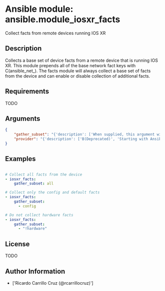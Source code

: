 # Ansible module: ansible.module_iosxr_facts


Collect facts from remote devices running IOS XR

## Description

Collects a base set of device facts from a remote device that is running IOS XR.  This module prepends all of the base network fact keys with C(ansible_net_<fact>).  The facts module will always collect a base set of facts from the device and can enable or disable collection of additional facts.

## Requirements

TODO

## Arguments

``` json
{
    "gather_subset": "{'description': ['When supplied, this argument will restrict the facts collected to a given subset.  Possible values for this argument include all, hardware, config, and interfaces.  Can specify a list of values to include a larger subset.  Values can also be used with an initial C(M(!)) to specify that a specific subset should not be collected.'], 'required': False, 'default': '!config'}",
    "provider": "{'description': ['B(Deprecated)', 'Starting with Ansible 2.5 we recommend using C(connection: network_cli).', 'For more information please see the L(Network Guide, ../network/getting_started/network_differences.html#multiple-communication-protocols).', 'HORIZONTALLINE', 'A dict object containing connection details.'], 'suboptions': {'host': {'description': ['Specifies the DNS host name or address for connecting to the remote device over the specified transport.  The value of host is used as the destination address for the transport.'], 'required': True}, 'port': {'description': ['Specifies the port to use when building the connection to the remote device.'], 'default': 22}, 'username': {'description': ['Configures the username to use to authenticate the connection to the remote device.  This value is used to authenticate the SSH session. If the value is not specified in the task, the value of environment variable C(ANSIBLE_NET_USERNAME) will be used instead.']}, 'password': {'description': ['Specifies the password to use to authenticate the connection to the remote device.   This value is used to authenticate the SSH session. If the value is not specified in the task, the value of environment variable C(ANSIBLE_NET_PASSWORD) will be used instead.']}, 'timeout': {'description': ['Specifies the timeout in seconds for communicating with the network device for either connecting or sending commands.  If the timeout is exceeded before the operation is completed, the module will error.'], 'default': 10}, 'ssh_keyfile': {'description': ['Specifies the SSH key to use to authenticate the connection to the remote device.   This value is the path to the key used to authenticate the SSH session. If the value is not specified in the task, the value of environment variable C(ANSIBLE_NET_SSH_KEYFILE) will be used instead.']}}}",
}
```

## Examples


``` yaml

# Collect all facts from the device
- iosxr_facts:
    gather_subset: all

# Collect only the config and default facts
- iosxr_facts:
    gather_subset:
      - config

# Do not collect hardware facts
- iosxr_facts:
    gather_subset:
      - "!hardware"

```

## License

TODO

## Author Information
  - ['Ricardo Carrillo Cruz (@rcarrillocruz)']
